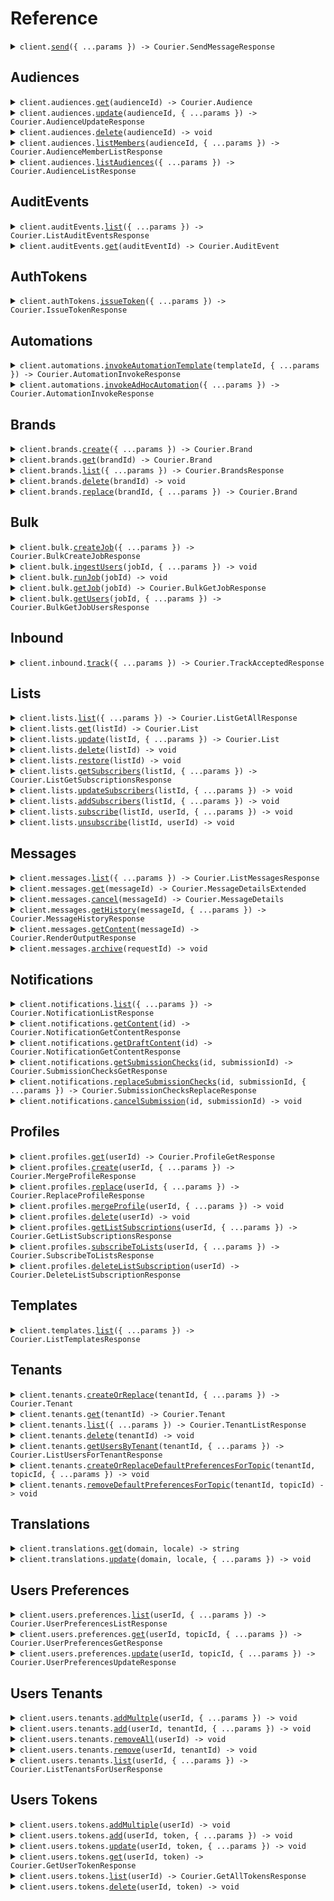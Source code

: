 # Reference

<details><summary><code>client.<a href="/src/Client.ts">send</a>({ ...params }) -> Courier.SendMessageResponse</code></summary>
<dl>
<dd>

#### 📝 Description

<dl>
<dd>

<dl>
<dd>

Use the send API to send a message to one or more recipients.

</dd>
</dl>
</dd>
</dl>

#### 🔌 Usage

<dl>
<dd>

<dl>
<dd>

```typescript
await client.send({
    message: {
        to: {
            email: "email@example.com",
        },
        content: {
            title: "Welcome!",
            body: "Thanks for signing up, {{name}}",
        },
        data: {
            name: "Peter Parker",
        },
        routing: {
            method: "single",
            channels: ["email"],
        },
    },
});
```

</dd>
</dl>
</dd>
</dl>

#### ⚙️ Parameters

<dl>
<dd>

<dl>
<dd>

**request:** `Courier.SendMessageRequest`

</dd>
</dl>

<dl>
<dd>

**requestOptions:** `CourierClient.IdempotentRequestOptions`

</dd>
</dl>
</dd>
</dl>

</dd>
</dl>
</details>

##

## Audiences

<details><summary><code>client.audiences.<a href="/src/api/resources/audiences/client/Client.ts">get</a>(audienceId) -> Courier.Audience</code></summary>
<dl>
<dd>

#### 📝 Description

<dl>
<dd>

<dl>
<dd>

Returns the specified audience by id.

</dd>
</dl>
</dd>
</dl>

#### 🔌 Usage

<dl>
<dd>

<dl>
<dd>

```typescript
await client.audiences.get("audience_id");
```

</dd>
</dl>
</dd>
</dl>

#### ⚙️ Parameters

<dl>
<dd>

<dl>
<dd>

**audienceId:** `string` — A unique identifier representing the audience_id

</dd>
</dl>

<dl>
<dd>

**requestOptions:** `Audiences.RequestOptions`

</dd>
</dl>
</dd>
</dl>

</dd>
</dl>
</details>

<details><summary><code>client.audiences.<a href="/src/api/resources/audiences/client/Client.ts">update</a>(audienceId, { ...params }) -> Courier.AudienceUpdateResponse</code></summary>
<dl>
<dd>

#### 📝 Description

<dl>
<dd>

<dl>
<dd>

Creates or updates audience.

</dd>
</dl>
</dd>
</dl>

#### 🔌 Usage

<dl>
<dd>

<dl>
<dd>

```typescript
await client.audiences.update("audience_id", {
    name: undefined,
    description: undefined,
    filter: undefined,
});
```

</dd>
</dl>
</dd>
</dl>

#### ⚙️ Parameters

<dl>
<dd>

<dl>
<dd>

**audienceId:** `string` — A unique identifier representing the audience id

</dd>
</dl>

<dl>
<dd>

**request:** `Courier.AudienceUpdateParams`

</dd>
</dl>

<dl>
<dd>

**requestOptions:** `Audiences.RequestOptions`

</dd>
</dl>
</dd>
</dl>

</dd>
</dl>
</details>

<details><summary><code>client.audiences.<a href="/src/api/resources/audiences/client/Client.ts">delete</a>(audienceId) -> void</code></summary>
<dl>
<dd>

#### 📝 Description

<dl>
<dd>

<dl>
<dd>

Deletes the specified audience.

</dd>
</dl>
</dd>
</dl>

#### 🔌 Usage

<dl>
<dd>

<dl>
<dd>

```typescript
await client.audiences.delete("audience_id");
```

</dd>
</dl>
</dd>
</dl>

#### ⚙️ Parameters

<dl>
<dd>

<dl>
<dd>

**audienceId:** `string` — A unique identifier representing the audience id

</dd>
</dl>

<dl>
<dd>

**requestOptions:** `Audiences.RequestOptions`

</dd>
</dl>
</dd>
</dl>

</dd>
</dl>
</details>

<details><summary><code>client.audiences.<a href="/src/api/resources/audiences/client/Client.ts">listMembers</a>(audienceId, { ...params }) -> Courier.AudienceMemberListResponse</code></summary>
<dl>
<dd>

#### 📝 Description

<dl>
<dd>

<dl>
<dd>

Get list of members of an audience.

</dd>
</dl>
</dd>
</dl>

#### 🔌 Usage

<dl>
<dd>

<dl>
<dd>

```typescript
await client.audiences.listMembers("audience_id");
```

</dd>
</dl>
</dd>
</dl>

#### ⚙️ Parameters

<dl>
<dd>

<dl>
<dd>

**audienceId:** `string` — A unique identifier representing the audience id

</dd>
</dl>

<dl>
<dd>

**request:** `Courier.AudienceMembersListParams`

</dd>
</dl>

<dl>
<dd>

**requestOptions:** `Audiences.RequestOptions`

</dd>
</dl>
</dd>
</dl>

</dd>
</dl>
</details>

<details><summary><code>client.audiences.<a href="/src/api/resources/audiences/client/Client.ts">listAudiences</a>({ ...params }) -> Courier.AudienceListResponse</code></summary>
<dl>
<dd>

#### 📝 Description

<dl>
<dd>

<dl>
<dd>

Get the audiences associated with the authorization token.

</dd>
</dl>
</dd>
</dl>

#### 🔌 Usage

<dl>
<dd>

<dl>
<dd>

```typescript
await client.audiences.listAudiences();
```

</dd>
</dl>
</dd>
</dl>

#### ⚙️ Parameters

<dl>
<dd>

<dl>
<dd>

**request:** `Courier.AudiencesListParams`

</dd>
</dl>

<dl>
<dd>

**requestOptions:** `Audiences.RequestOptions`

</dd>
</dl>
</dd>
</dl>

</dd>
</dl>
</details>

## AuditEvents

<details><summary><code>client.auditEvents.<a href="/src/api/resources/auditEvents/client/Client.ts">list</a>({ ...params }) -> Courier.ListAuditEventsResponse</code></summary>
<dl>
<dd>

#### 📝 Description

<dl>
<dd>

<dl>
<dd>

Fetch the list of audit events

</dd>
</dl>
</dd>
</dl>

#### 🔌 Usage

<dl>
<dd>

<dl>
<dd>

```typescript
await client.auditEvents.list();
```

</dd>
</dl>
</dd>
</dl>

#### ⚙️ Parameters

<dl>
<dd>

<dl>
<dd>

**request:** `Courier.ListAuditEventsRequest`

</dd>
</dl>

<dl>
<dd>

**requestOptions:** `AuditEvents.RequestOptions`

</dd>
</dl>
</dd>
</dl>

</dd>
</dl>
</details>

<details><summary><code>client.auditEvents.<a href="/src/api/resources/auditEvents/client/Client.ts">get</a>(auditEventId) -> Courier.AuditEvent</code></summary>
<dl>
<dd>

#### 📝 Description

<dl>
<dd>

<dl>
<dd>

Fetch a specific audit event by ID.

</dd>
</dl>
</dd>
</dl>

#### 🔌 Usage

<dl>
<dd>

<dl>
<dd>

```typescript
await client.auditEvents.get("audit-event-id");
```

</dd>
</dl>
</dd>
</dl>

#### ⚙️ Parameters

<dl>
<dd>

<dl>
<dd>

**auditEventId:** `string` — A unique identifier associated with the audit event you wish to retrieve

</dd>
</dl>

<dl>
<dd>

**requestOptions:** `AuditEvents.RequestOptions`

</dd>
</dl>
</dd>
</dl>

</dd>
</dl>
</details>

## AuthTokens

<details><summary><code>client.authTokens.<a href="/src/api/resources/authTokens/client/Client.ts">issueToken</a>({ ...params }) -> Courier.IssueTokenResponse</code></summary>
<dl>
<dd>

#### 📝 Description

<dl>
<dd>

<dl>
<dd>

Returns a new access token.

</dd>
</dl>
</dd>
</dl>

#### 🔌 Usage

<dl>
<dd>

<dl>
<dd>

```typescript
await client.authTokens.issueToken({
    scope: "scope",
    expires_in: "expires_in",
});
```

</dd>
</dl>
</dd>
</dl>

#### ⚙️ Parameters

<dl>
<dd>

<dl>
<dd>

**request:** `Courier.IssueTokenParams`

</dd>
</dl>

<dl>
<dd>

**requestOptions:** `AuthTokens.IdempotentRequestOptions`

</dd>
</dl>
</dd>
</dl>

</dd>
</dl>
</details>

## Automations

<details><summary><code>client.automations.<a href="/src/api/resources/automations/client/Client.ts">invokeAutomationTemplate</a>(templateId, { ...params }) -> Courier.AutomationInvokeResponse</code></summary>
<dl>
<dd>

#### 📝 Description

<dl>
<dd>

<dl>
<dd>

Invoke an automation run from an automation template.

</dd>
</dl>
</dd>
</dl>

#### 🔌 Usage

<dl>
<dd>

<dl>
<dd>

```typescript
await client.automations.invokeAutomationTemplate("templateId", {
    brand: undefined,
    data: undefined,
    profile: undefined,
    recipient: undefined,
    template: undefined,
});
```

</dd>
</dl>
</dd>
</dl>

#### ⚙️ Parameters

<dl>
<dd>

<dl>
<dd>

**templateId:** `string` — A unique identifier representing the automation template to be invoked. This could be the Automation Template ID or the Automation Template Alias.

</dd>
</dl>

<dl>
<dd>

**request:** `Courier.AutomationInvokeParams`

</dd>
</dl>

<dl>
<dd>

**requestOptions:** `Automations.IdempotentRequestOptions`

</dd>
</dl>
</dd>
</dl>

</dd>
</dl>
</details>

<details><summary><code>client.automations.<a href="/src/api/resources/automations/client/Client.ts">invokeAdHocAutomation</a>({ ...params }) -> Courier.AutomationInvokeResponse</code></summary>
<dl>
<dd>

#### 📝 Description

<dl>
<dd>

<dl>
<dd>

Invoke an ad hoc automation run. This endpoint accepts a JSON payload with a series of automation steps. For information about what steps are available, checkout the ad hoc automation guide [here](https://www.courier.com/docs/automations/steps/).

</dd>
</dl>
</dd>
</dl>

#### 🔌 Usage

<dl>
<dd>

<dl>
<dd>

```typescript
await client.automations.invokeAdHocAutomation({
    data: {
        name: "Foo",
    },
    profile: {
        tenant_id: "abc-123",
    },
    recipient: "user-yes",
    automation: {
        cancelation_token: "delay-send--user-yes--abc-123",
        steps: [
            {
                action: "delay",
                until: "20240408T080910.123",
            },
            {
                action: "send",
                template: "64TP5HKPFTM8VTK1Y75SJDQX9JK0",
            },
        ],
    },
});
```

</dd>
</dl>
</dd>
</dl>

#### ⚙️ Parameters

<dl>
<dd>

<dl>
<dd>

**request:** `Courier.AutomationAdHocInvokeParams`

</dd>
</dl>

<dl>
<dd>

**requestOptions:** `Automations.IdempotentRequestOptions`

</dd>
</dl>
</dd>
</dl>

</dd>
</dl>
</details>

## Brands

<details><summary><code>client.brands.<a href="/src/api/resources/brands/client/Client.ts">create</a>({ ...params }) -> Courier.Brand</code></summary>
<dl>
<dd>

#### 🔌 Usage

<dl>
<dd>

<dl>
<dd>

```typescript
await client.brands.create({
    id: undefined,
    name: "name",
    settings: {
        colors: undefined,
        inapp: undefined,
        email: undefined,
    },
    snippets: undefined,
});
```

</dd>
</dl>
</dd>
</dl>

#### ⚙️ Parameters

<dl>
<dd>

<dl>
<dd>

**request:** `Courier.BrandParameters`

</dd>
</dl>

<dl>
<dd>

**requestOptions:** `Brands.IdempotentRequestOptions`

</dd>
</dl>
</dd>
</dl>

</dd>
</dl>
</details>

<details><summary><code>client.brands.<a href="/src/api/resources/brands/client/Client.ts">get</a>(brandId) -> Courier.Brand</code></summary>
<dl>
<dd>

#### 📝 Description

<dl>
<dd>

<dl>
<dd>

Fetch a specific brand by brand ID.

</dd>
</dl>
</dd>
</dl>

#### 🔌 Usage

<dl>
<dd>

<dl>
<dd>

```typescript
await client.brands.get("brand_id");
```

</dd>
</dl>
</dd>
</dl>

#### ⚙️ Parameters

<dl>
<dd>

<dl>
<dd>

**brandId:** `string` — A unique identifier associated with the brand you wish to retrieve.

</dd>
</dl>

<dl>
<dd>

**requestOptions:** `Brands.RequestOptions`

</dd>
</dl>
</dd>
</dl>

</dd>
</dl>
</details>

<details><summary><code>client.brands.<a href="/src/api/resources/brands/client/Client.ts">list</a>({ ...params }) -> Courier.BrandsResponse</code></summary>
<dl>
<dd>

#### 📝 Description

<dl>
<dd>

<dl>
<dd>

Get the list of brands.

</dd>
</dl>
</dd>
</dl>

#### 🔌 Usage

<dl>
<dd>

<dl>
<dd>

```typescript
await client.brands.list();
```

</dd>
</dl>
</dd>
</dl>

#### ⚙️ Parameters

<dl>
<dd>

<dl>
<dd>

**request:** `Courier.ListBrandsRequest`

</dd>
</dl>

<dl>
<dd>

**requestOptions:** `Brands.RequestOptions`

</dd>
</dl>
</dd>
</dl>

</dd>
</dl>
</details>

<details><summary><code>client.brands.<a href="/src/api/resources/brands/client/Client.ts">delete</a>(brandId) -> void</code></summary>
<dl>
<dd>

#### 📝 Description

<dl>
<dd>

<dl>
<dd>

Delete a brand by brand ID.

</dd>
</dl>
</dd>
</dl>

#### 🔌 Usage

<dl>
<dd>

<dl>
<dd>

```typescript
await client.brands.delete("brand_id");
```

</dd>
</dl>
</dd>
</dl>

#### ⚙️ Parameters

<dl>
<dd>

<dl>
<dd>

**brandId:** `string` — A unique identifier associated with the brand you wish to retrieve.

</dd>
</dl>

<dl>
<dd>

**requestOptions:** `Brands.RequestOptions`

</dd>
</dl>
</dd>
</dl>

</dd>
</dl>
</details>

<details><summary><code>client.brands.<a href="/src/api/resources/brands/client/Client.ts">replace</a>(brandId, { ...params }) -> Courier.Brand</code></summary>
<dl>
<dd>

#### 📝 Description

<dl>
<dd>

<dl>
<dd>

Replace an existing brand with the supplied values.

</dd>
</dl>
</dd>
</dl>

#### 🔌 Usage

<dl>
<dd>

<dl>
<dd>

```typescript
await client.brands.replace("brand_id", {
    name: "name",
    settings: undefined,
    snippets: undefined,
});
```

</dd>
</dl>
</dd>
</dl>

#### ⚙️ Parameters

<dl>
<dd>

<dl>
<dd>

**brandId:** `string` — A unique identifier associated with the brand you wish to update.

</dd>
</dl>

<dl>
<dd>

**request:** `Courier.BrandUpdateParameters`

</dd>
</dl>

<dl>
<dd>

**requestOptions:** `Brands.RequestOptions`

</dd>
</dl>
</dd>
</dl>

</dd>
</dl>
</details>

## Bulk

<details><summary><code>client.bulk.<a href="/src/api/resources/bulk/client/Client.ts">createJob</a>({ ...params }) -> Courier.BulkCreateJobResponse</code></summary>
<dl>
<dd>

#### 🔌 Usage

<dl>
<dd>

<dl>
<dd>

```typescript
await client.bulk.createJob({
    message: {
        brand: undefined,
        data: undefined,
        event: undefined,
        locale: undefined,
        override: undefined,
        message: undefined,
    },
});
```

</dd>
</dl>
</dd>
</dl>

#### ⚙️ Parameters

<dl>
<dd>

<dl>
<dd>

**request:** `Courier.BulkCreateJobParams`

</dd>
</dl>

<dl>
<dd>

**requestOptions:** `Bulk.IdempotentRequestOptions`

</dd>
</dl>
</dd>
</dl>

</dd>
</dl>
</details>

<details><summary><code>client.bulk.<a href="/src/api/resources/bulk/client/Client.ts">ingestUsers</a>(jobId, { ...params }) -> void</code></summary>
<dl>
<dd>

#### 📝 Description

<dl>
<dd>

<dl>
<dd>

Ingest user data into a Bulk Job

</dd>
</dl>
</dd>
</dl>

#### 🔌 Usage

<dl>
<dd>

<dl>
<dd>

```typescript
await client.bulk.ingestUsers("job_id", {
    users: [
        {
            preferences: undefined,
            profile: undefined,
            recipient: undefined,
            data: undefined,
            to: undefined,
        },
        {
            preferences: undefined,
            profile: undefined,
            recipient: undefined,
            data: undefined,
            to: undefined,
        },
    ],
});
```

</dd>
</dl>
</dd>
</dl>

#### ⚙️ Parameters

<dl>
<dd>

<dl>
<dd>

**jobId:** `string` — A unique identifier representing the bulk job

</dd>
</dl>

<dl>
<dd>

**request:** `Courier.BulkIngestUsersParams`

</dd>
</dl>

<dl>
<dd>

**requestOptions:** `Bulk.IdempotentRequestOptions`

</dd>
</dl>
</dd>
</dl>

</dd>
</dl>
</details>

<details><summary><code>client.bulk.<a href="/src/api/resources/bulk/client/Client.ts">runJob</a>(jobId) -> void</code></summary>
<dl>
<dd>

#### 📝 Description

<dl>
<dd>

<dl>
<dd>

Run a bulk job

</dd>
</dl>
</dd>
</dl>

#### 🔌 Usage

<dl>
<dd>

<dl>
<dd>

```typescript
await client.bulk.runJob("job_id");
```

</dd>
</dl>
</dd>
</dl>

#### ⚙️ Parameters

<dl>
<dd>

<dl>
<dd>

**jobId:** `string` — A unique identifier representing the bulk job

</dd>
</dl>

<dl>
<dd>

**requestOptions:** `Bulk.IdempotentRequestOptions`

</dd>
</dl>
</dd>
</dl>

</dd>
</dl>
</details>

<details><summary><code>client.bulk.<a href="/src/api/resources/bulk/client/Client.ts">getJob</a>(jobId) -> Courier.BulkGetJobResponse</code></summary>
<dl>
<dd>

#### 📝 Description

<dl>
<dd>

<dl>
<dd>

Get a bulk job

</dd>
</dl>
</dd>
</dl>

#### 🔌 Usage

<dl>
<dd>

<dl>
<dd>

```typescript
await client.bulk.getJob("job_id");
```

</dd>
</dl>
</dd>
</dl>

#### ⚙️ Parameters

<dl>
<dd>

<dl>
<dd>

**jobId:** `string` — A unique identifier representing the bulk job

</dd>
</dl>

<dl>
<dd>

**requestOptions:** `Bulk.RequestOptions`

</dd>
</dl>
</dd>
</dl>

</dd>
</dl>
</details>

<details><summary><code>client.bulk.<a href="/src/api/resources/bulk/client/Client.ts">getUsers</a>(jobId, { ...params }) -> Courier.BulkGetJobUsersResponse</code></summary>
<dl>
<dd>

#### 📝 Description

<dl>
<dd>

<dl>
<dd>

Get Bulk Job Users

</dd>
</dl>
</dd>
</dl>

#### 🔌 Usage

<dl>
<dd>

<dl>
<dd>

```typescript
await client.bulk.getUsers("job_id");
```

</dd>
</dl>
</dd>
</dl>

#### ⚙️ Parameters

<dl>
<dd>

<dl>
<dd>

**jobId:** `string` — A unique identifier representing the bulk job

</dd>
</dl>

<dl>
<dd>

**request:** `Courier.BulkGetUsersParams`

</dd>
</dl>

<dl>
<dd>

**requestOptions:** `Bulk.RequestOptions`

</dd>
</dl>
</dd>
</dl>

</dd>
</dl>
</details>

## Inbound

<details><summary><code>client.inbound.<a href="/src/api/resources/inbound/client/Client.ts">track</a>({ ...params }) -> Courier.TrackAcceptedResponse</code></summary>
<dl>
<dd>

#### 🔌 Usage

<dl>
<dd>

<dl>
<dd>

```typescript
await client.inbound.track({
    event: "New Order Placed",
    messageId: "4c62c457-b329-4bea-9bfc-17bba86c393f",
    userId: "1234",
    type: "track",
    properties: {
        order_id: 123,
        total_orders: 5,
        last_order_id: 122,
    },
});
```

</dd>
</dl>
</dd>
</dl>

#### ⚙️ Parameters

<dl>
<dd>

<dl>
<dd>

**request:** `Courier.InboundTrackEvent`

</dd>
</dl>

<dl>
<dd>

**requestOptions:** `Inbound.RequestOptions`

</dd>
</dl>
</dd>
</dl>

</dd>
</dl>
</details>

## Lists

<details><summary><code>client.lists.<a href="/src/api/resources/lists/client/Client.ts">list</a>({ ...params }) -> Courier.ListGetAllResponse</code></summary>
<dl>
<dd>

#### 📝 Description

<dl>
<dd>

<dl>
<dd>

Returns all of the lists, with the ability to filter based on a pattern.

</dd>
</dl>
</dd>
</dl>

#### 🔌 Usage

<dl>
<dd>

<dl>
<dd>

```typescript
await client.lists.list();
```

</dd>
</dl>
</dd>
</dl>

#### ⚙️ Parameters

<dl>
<dd>

<dl>
<dd>

**request:** `Courier.GetAllListsRequest`

</dd>
</dl>

<dl>
<dd>

**requestOptions:** `Lists.RequestOptions`

</dd>
</dl>
</dd>
</dl>

</dd>
</dl>
</details>

<details><summary><code>client.lists.<a href="/src/api/resources/lists/client/Client.ts">get</a>(listId) -> Courier.List</code></summary>
<dl>
<dd>

#### 📝 Description

<dl>
<dd>

<dl>
<dd>

Returns a list based on the list ID provided.

</dd>
</dl>
</dd>
</dl>

#### 🔌 Usage

<dl>
<dd>

<dl>
<dd>

```typescript
await client.lists.get("list_id");
```

</dd>
</dl>
</dd>
</dl>

#### ⚙️ Parameters

<dl>
<dd>

<dl>
<dd>

**listId:** `string` — A unique identifier representing the list you wish to retrieve.

</dd>
</dl>

<dl>
<dd>

**requestOptions:** `Lists.RequestOptions`

</dd>
</dl>
</dd>
</dl>

</dd>
</dl>
</details>

<details><summary><code>client.lists.<a href="/src/api/resources/lists/client/Client.ts">update</a>(listId, { ...params }) -> Courier.List</code></summary>
<dl>
<dd>

#### 📝 Description

<dl>
<dd>

<dl>
<dd>

Create or replace an existing list with the supplied values.

</dd>
</dl>
</dd>
</dl>

#### 🔌 Usage

<dl>
<dd>

<dl>
<dd>

```typescript
await client.lists.update("list_id", {
    name: "name",
    preferences: undefined,
});
```

</dd>
</dl>
</dd>
</dl>

#### ⚙️ Parameters

<dl>
<dd>

<dl>
<dd>

**listId:** `string` — A unique identifier representing the list you wish to retrieve.

</dd>
</dl>

<dl>
<dd>

**request:** `Courier.ListPutParams`

</dd>
</dl>

<dl>
<dd>

**requestOptions:** `Lists.RequestOptions`

</dd>
</dl>
</dd>
</dl>

</dd>
</dl>
</details>

<details><summary><code>client.lists.<a href="/src/api/resources/lists/client/Client.ts">delete</a>(listId) -> void</code></summary>
<dl>
<dd>

#### 📝 Description

<dl>
<dd>

<dl>
<dd>

Delete a list by list ID.

</dd>
</dl>
</dd>
</dl>

#### 🔌 Usage

<dl>
<dd>

<dl>
<dd>

```typescript
await client.lists.delete("list_id");
```

</dd>
</dl>
</dd>
</dl>

#### ⚙️ Parameters

<dl>
<dd>

<dl>
<dd>

**listId:** `string` — A unique identifier representing the list you wish to retrieve.

</dd>
</dl>

<dl>
<dd>

**requestOptions:** `Lists.RequestOptions`

</dd>
</dl>
</dd>
</dl>

</dd>
</dl>
</details>

<details><summary><code>client.lists.<a href="/src/api/resources/lists/client/Client.ts">restore</a>(listId) -> void</code></summary>
<dl>
<dd>

#### 📝 Description

<dl>
<dd>

<dl>
<dd>

Restore a previously deleted list.

</dd>
</dl>
</dd>
</dl>

#### 🔌 Usage

<dl>
<dd>

<dl>
<dd>

```typescript
await client.lists.restore("list_id");
```

</dd>
</dl>
</dd>
</dl>

#### ⚙️ Parameters

<dl>
<dd>

<dl>
<dd>

**listId:** `string` — A unique identifier representing the list you wish to retrieve.

</dd>
</dl>

<dl>
<dd>

**requestOptions:** `Lists.RequestOptions`

</dd>
</dl>
</dd>
</dl>

</dd>
</dl>
</details>

<details><summary><code>client.lists.<a href="/src/api/resources/lists/client/Client.ts">getSubscribers</a>(listId, { ...params }) -> Courier.ListGetSubscriptionsResponse</code></summary>
<dl>
<dd>

#### 📝 Description

<dl>
<dd>

<dl>
<dd>

Get the list's subscriptions.

</dd>
</dl>
</dd>
</dl>

#### 🔌 Usage

<dl>
<dd>

<dl>
<dd>

```typescript
await client.lists.getSubscribers("list_id");
```

</dd>
</dl>
</dd>
</dl>

#### ⚙️ Parameters

<dl>
<dd>

<dl>
<dd>

**listId:** `string` — A unique identifier representing the list you wish to retrieve.

</dd>
</dl>

<dl>
<dd>

**request:** `Courier.GetSubscriptionForListRequest`

</dd>
</dl>

<dl>
<dd>

**requestOptions:** `Lists.RequestOptions`

</dd>
</dl>
</dd>
</dl>

</dd>
</dl>
</details>

<details><summary><code>client.lists.<a href="/src/api/resources/lists/client/Client.ts">updateSubscribers</a>(listId, { ...params }) -> void</code></summary>
<dl>
<dd>

#### 📝 Description

<dl>
<dd>

<dl>
<dd>

Subscribes the users to the list, overwriting existing subscriptions. If the list does not exist, it will be automatically created.

</dd>
</dl>
</dd>
</dl>

#### 🔌 Usage

<dl>
<dd>

<dl>
<dd>

```typescript
await client.lists.updateSubscribers("list_id", {
    recipients: [
        {
            recipientId: "recipientId",
            preferences: undefined,
        },
        {
            recipientId: "recipientId",
            preferences: undefined,
        },
    ],
});
```

</dd>
</dl>
</dd>
</dl>

#### ⚙️ Parameters

<dl>
<dd>

<dl>
<dd>

**listId:** `string` — A unique identifier representing the list you wish to retrieve.

</dd>
</dl>

<dl>
<dd>

**request:** `Courier.SubscribeUsersToListRequest`

</dd>
</dl>

<dl>
<dd>

**requestOptions:** `Lists.RequestOptions`

</dd>
</dl>
</dd>
</dl>

</dd>
</dl>
</details>

<details><summary><code>client.lists.<a href="/src/api/resources/lists/client/Client.ts">addSubscribers</a>(listId, { ...params }) -> void</code></summary>
<dl>
<dd>

#### 📝 Description

<dl>
<dd>

<dl>
<dd>

Subscribes additional users to the list, without modifying existing subscriptions. If the list does not exist, it will be automatically created.

</dd>
</dl>
</dd>
</dl>

#### 🔌 Usage

<dl>
<dd>

<dl>
<dd>

```typescript
await client.lists.addSubscribers("list_id", {
    recipients: [
        {
            recipientId: "recipientId",
            preferences: undefined,
        },
        {
            recipientId: "recipientId",
            preferences: undefined,
        },
    ],
});
```

</dd>
</dl>
</dd>
</dl>

#### ⚙️ Parameters

<dl>
<dd>

<dl>
<dd>

**listId:** `string` — A unique identifier representing the list you wish to retrieve.

</dd>
</dl>

<dl>
<dd>

**request:** `Courier.AddSubscribersToList`

</dd>
</dl>

<dl>
<dd>

**requestOptions:** `Lists.IdempotentRequestOptions`

</dd>
</dl>
</dd>
</dl>

</dd>
</dl>
</details>

<details><summary><code>client.lists.<a href="/src/api/resources/lists/client/Client.ts">subscribe</a>(listId, userId, { ...params }) -> void</code></summary>
<dl>
<dd>

#### 📝 Description

<dl>
<dd>

<dl>
<dd>

Subscribe a user to an existing list (note: if the List does not exist, it will be automatically created).

</dd>
</dl>
</dd>
</dl>

#### 🔌 Usage

<dl>
<dd>

<dl>
<dd>

```typescript
await client.lists.subscribe("list_id", "user_id", {
    preferences: undefined,
});
```

</dd>
</dl>
</dd>
</dl>

#### ⚙️ Parameters

<dl>
<dd>

<dl>
<dd>

**listId:** `string` — A unique identifier representing the list you wish to retrieve.

</dd>
</dl>

<dl>
<dd>

**userId:** `string` — A unique identifier representing the recipient associated with the list

</dd>
</dl>

<dl>
<dd>

**request:** `Courier.SubscribeUserToListRequest`

</dd>
</dl>

<dl>
<dd>

**requestOptions:** `Lists.RequestOptions`

</dd>
</dl>
</dd>
</dl>

</dd>
</dl>
</details>

<details><summary><code>client.lists.<a href="/src/api/resources/lists/client/Client.ts">unsubscribe</a>(listId, userId) -> void</code></summary>
<dl>
<dd>

#### 📝 Description

<dl>
<dd>

<dl>
<dd>

Delete a subscription to a list by list ID and user ID.

</dd>
</dl>
</dd>
</dl>

#### 🔌 Usage

<dl>
<dd>

<dl>
<dd>

```typescript
await client.lists.unsubscribe("list_id", "user_id");
```

</dd>
</dl>
</dd>
</dl>

#### ⚙️ Parameters

<dl>
<dd>

<dl>
<dd>

**listId:** `string` — A unique identifier representing the list you wish to retrieve.

</dd>
</dl>

<dl>
<dd>

**userId:** `string` — A unique identifier representing the recipient associated with the list

</dd>
</dl>

<dl>
<dd>

**requestOptions:** `Lists.RequestOptions`

</dd>
</dl>
</dd>
</dl>

</dd>
</dl>
</details>

## Messages

<details><summary><code>client.messages.<a href="/src/api/resources/messages/client/Client.ts">list</a>({ ...params }) -> Courier.ListMessagesResponse</code></summary>
<dl>
<dd>

#### 📝 Description

<dl>
<dd>

<dl>
<dd>

Fetch the statuses of messages you've previously sent.

</dd>
</dl>
</dd>
</dl>

#### 🔌 Usage

<dl>
<dd>

<dl>
<dd>

```typescript
await client.messages.list();
```

</dd>
</dl>
</dd>
</dl>

#### ⚙️ Parameters

<dl>
<dd>

<dl>
<dd>

**request:** `Courier.ListMessagesRequest`

</dd>
</dl>

<dl>
<dd>

**requestOptions:** `Messages.RequestOptions`

</dd>
</dl>
</dd>
</dl>

</dd>
</dl>
</details>

<details><summary><code>client.messages.<a href="/src/api/resources/messages/client/Client.ts">get</a>(messageId) -> Courier.MessageDetailsExtended</code></summary>
<dl>
<dd>

#### 📝 Description

<dl>
<dd>

<dl>
<dd>

Fetch the status of a message you've previously sent.

</dd>
</dl>
</dd>
</dl>

#### 🔌 Usage

<dl>
<dd>

<dl>
<dd>

```typescript
await client.messages.get("message_id");
```

</dd>
</dl>
</dd>
</dl>

#### ⚙️ Parameters

<dl>
<dd>

<dl>
<dd>

**messageId:** `string` — A unique identifier associated with the message you wish to retrieve (results from a send).

</dd>
</dl>

<dl>
<dd>

**requestOptions:** `Messages.RequestOptions`

</dd>
</dl>
</dd>
</dl>

</dd>
</dl>
</details>

<details><summary><code>client.messages.<a href="/src/api/resources/messages/client/Client.ts">cancel</a>(messageId) -> Courier.MessageDetails</code></summary>
<dl>
<dd>

#### 📝 Description

<dl>
<dd>

<dl>
<dd>

Cancel a message that is currently in the process of being delivered. A well-formatted API call to the cancel message API will return either `200` status code for a successful cancellation or `409` status code for an unsuccessful cancellation. Both cases will include the actual message record in the response body (see details below).

</dd>
</dl>
</dd>
</dl>

#### 🔌 Usage

<dl>
<dd>

<dl>
<dd>

```typescript
await client.messages.cancel("message_id");
```

</dd>
</dl>
</dd>
</dl>

#### ⚙️ Parameters

<dl>
<dd>

<dl>
<dd>

**messageId:** `string` — A unique identifier representing the message ID

</dd>
</dl>

<dl>
<dd>

**requestOptions:** `Messages.IdempotentRequestOptions`

</dd>
</dl>
</dd>
</dl>

</dd>
</dl>
</details>

<details><summary><code>client.messages.<a href="/src/api/resources/messages/client/Client.ts">getHistory</a>(messageId, { ...params }) -> Courier.MessageHistoryResponse</code></summary>
<dl>
<dd>

#### 📝 Description

<dl>
<dd>

<dl>
<dd>

Fetch the array of events of a message you've previously sent.

</dd>
</dl>
</dd>
</dl>

#### 🔌 Usage

<dl>
<dd>

<dl>
<dd>

```typescript
await client.messages.getHistory("message_id");
```

</dd>
</dl>
</dd>
</dl>

#### ⚙️ Parameters

<dl>
<dd>

<dl>
<dd>

**messageId:** `string` — A unique identifier representing the message ID

</dd>
</dl>

<dl>
<dd>

**request:** `Courier.GetMessageHistoryRequest`

</dd>
</dl>

<dl>
<dd>

**requestOptions:** `Messages.RequestOptions`

</dd>
</dl>
</dd>
</dl>

</dd>
</dl>
</details>

<details><summary><code>client.messages.<a href="/src/api/resources/messages/client/Client.ts">getContent</a>(messageId) -> Courier.RenderOutputResponse</code></summary>
<dl>
<dd>

#### 🔌 Usage

<dl>
<dd>

<dl>
<dd>

```typescript
await client.messages.getContent("message_id");
```

</dd>
</dl>
</dd>
</dl>

#### ⚙️ Parameters

<dl>
<dd>

<dl>
<dd>

**messageId:** `string` — A unique identifier associated with the message you wish to retrieve (results from a send).

</dd>
</dl>

<dl>
<dd>

**requestOptions:** `Messages.RequestOptions`

</dd>
</dl>
</dd>
</dl>

</dd>
</dl>
</details>

<details><summary><code>client.messages.<a href="/src/api/resources/messages/client/Client.ts">archive</a>(requestId) -> void</code></summary>
<dl>
<dd>

#### 🔌 Usage

<dl>
<dd>

<dl>
<dd>

```typescript
await client.messages.archive("request_id");
```

</dd>
</dl>
</dd>
</dl>

#### ⚙️ Parameters

<dl>
<dd>

<dl>
<dd>

**requestId:** `string` — A unique identifier representing the request ID

</dd>
</dl>

<dl>
<dd>

**requestOptions:** `Messages.RequestOptions`

</dd>
</dl>
</dd>
</dl>

</dd>
</dl>
</details>

## Notifications

<details><summary><code>client.notifications.<a href="/src/api/resources/notifications/client/Client.ts">list</a>({ ...params }) -> Courier.NotificationListResponse</code></summary>
<dl>
<dd>

#### 🔌 Usage

<dl>
<dd>

<dl>
<dd>

```typescript
await client.notifications.list();
```

</dd>
</dl>
</dd>
</dl>

#### ⚙️ Parameters

<dl>
<dd>

<dl>
<dd>

**request:** `Courier.NotificationListParams`

</dd>
</dl>

<dl>
<dd>

**requestOptions:** `Notifications.RequestOptions`

</dd>
</dl>
</dd>
</dl>

</dd>
</dl>
</details>

<details><summary><code>client.notifications.<a href="/src/api/resources/notifications/client/Client.ts">getContent</a>(id) -> Courier.NotificationGetContentResponse</code></summary>
<dl>
<dd>

#### 🔌 Usage

<dl>
<dd>

<dl>
<dd>

```typescript
await client.notifications.getContent("id");
```

</dd>
</dl>
</dd>
</dl>

#### ⚙️ Parameters

<dl>
<dd>

<dl>
<dd>

**id:** `string`

</dd>
</dl>

<dl>
<dd>

**requestOptions:** `Notifications.RequestOptions`

</dd>
</dl>
</dd>
</dl>

</dd>
</dl>
</details>

<details><summary><code>client.notifications.<a href="/src/api/resources/notifications/client/Client.ts">getDraftContent</a>(id) -> Courier.NotificationGetContentResponse</code></summary>
<dl>
<dd>

#### 🔌 Usage

<dl>
<dd>

<dl>
<dd>

```typescript
await client.notifications.getDraftContent("id");
```

</dd>
</dl>
</dd>
</dl>

#### ⚙️ Parameters

<dl>
<dd>

<dl>
<dd>

**id:** `string`

</dd>
</dl>

<dl>
<dd>

**requestOptions:** `Notifications.RequestOptions`

</dd>
</dl>
</dd>
</dl>

</dd>
</dl>
</details>

<details><summary><code>client.notifications.<a href="/src/api/resources/notifications/client/Client.ts">getSubmissionChecks</a>(id, submissionId) -> Courier.SubmissionChecksGetResponse</code></summary>
<dl>
<dd>

#### 🔌 Usage

<dl>
<dd>

<dl>
<dd>

```typescript
await client.notifications.getSubmissionChecks("id", "submissionId");
```

</dd>
</dl>
</dd>
</dl>

#### ⚙️ Parameters

<dl>
<dd>

<dl>
<dd>

**id:** `string`

</dd>
</dl>

<dl>
<dd>

**submissionId:** `string`

</dd>
</dl>

<dl>
<dd>

**requestOptions:** `Notifications.RequestOptions`

</dd>
</dl>
</dd>
</dl>

</dd>
</dl>
</details>

<details><summary><code>client.notifications.<a href="/src/api/resources/notifications/client/Client.ts">replaceSubmissionChecks</a>(id, submissionId, { ...params }) -> Courier.SubmissionChecksReplaceResponse</code></summary>
<dl>
<dd>

#### 🔌 Usage

<dl>
<dd>

<dl>
<dd>

```typescript
await client.notifications.replaceSubmissionChecks("id", "submissionId", {
    checks: [
        {
            id: "id",
            status: "RESOLVED",
            type: "custom",
        },
        {
            id: "id",
            status: "RESOLVED",
            type: "custom",
        },
    ],
});
```

</dd>
</dl>
</dd>
</dl>

#### ⚙️ Parameters

<dl>
<dd>

<dl>
<dd>

**id:** `string`

</dd>
</dl>

<dl>
<dd>

**submissionId:** `string`

</dd>
</dl>

<dl>
<dd>

**request:** `Courier.SubmissionChecksReplaceParams`

</dd>
</dl>

<dl>
<dd>

**requestOptions:** `Notifications.RequestOptions`

</dd>
</dl>
</dd>
</dl>

</dd>
</dl>
</details>

<details><summary><code>client.notifications.<a href="/src/api/resources/notifications/client/Client.ts">cancelSubmission</a>(id, submissionId) -> void</code></summary>
<dl>
<dd>

#### 🔌 Usage

<dl>
<dd>

<dl>
<dd>

```typescript
await client.notifications.cancelSubmission("id", "submissionId");
```

</dd>
</dl>
</dd>
</dl>

#### ⚙️ Parameters

<dl>
<dd>

<dl>
<dd>

**id:** `string`

</dd>
</dl>

<dl>
<dd>

**submissionId:** `string`

</dd>
</dl>

<dl>
<dd>

**requestOptions:** `Notifications.RequestOptions`

</dd>
</dl>
</dd>
</dl>

</dd>
</dl>
</details>

## Profiles

<details><summary><code>client.profiles.<a href="/src/api/resources/profiles/client/Client.ts">get</a>(userId) -> Courier.ProfileGetResponse</code></summary>
<dl>
<dd>

#### 📝 Description

<dl>
<dd>

<dl>
<dd>

Returns the specified user profile.

</dd>
</dl>
</dd>
</dl>

#### 🔌 Usage

<dl>
<dd>

<dl>
<dd>

```typescript
await client.profiles.get("user_id");
```

</dd>
</dl>
</dd>
</dl>

#### ⚙️ Parameters

<dl>
<dd>

<dl>
<dd>

**userId:** `string` — A unique identifier representing the user associated with the requested profile.

</dd>
</dl>

<dl>
<dd>

**requestOptions:** `Profiles.RequestOptions`

</dd>
</dl>
</dd>
</dl>

</dd>
</dl>
</details>

<details><summary><code>client.profiles.<a href="/src/api/resources/profiles/client/Client.ts">create</a>(userId, { ...params }) -> Courier.MergeProfileResponse</code></summary>
<dl>
<dd>

#### 📝 Description

<dl>
<dd>

<dl>
<dd>

Merge the supplied values with an existing profile or create a new profile if one doesn't already exist.

</dd>
</dl>
</dd>
</dl>

#### 🔌 Usage

<dl>
<dd>

<dl>
<dd>

```typescript
await client.profiles.create("user_id", {
    profile: {
        profile: {
            key: "value",
        },
    },
});
```

</dd>
</dl>
</dd>
</dl>

#### ⚙️ Parameters

<dl>
<dd>

<dl>
<dd>

**userId:** `string` — A unique identifier representing the user associated with the requested profile.

</dd>
</dl>

<dl>
<dd>

**request:** `Courier.MergeProfileRequest`

</dd>
</dl>

<dl>
<dd>

**requestOptions:** `Profiles.IdempotentRequestOptions`

</dd>
</dl>
</dd>
</dl>

</dd>
</dl>
</details>

<details><summary><code>client.profiles.<a href="/src/api/resources/profiles/client/Client.ts">replace</a>(userId, { ...params }) -> Courier.ReplaceProfileResponse</code></summary>
<dl>
<dd>

#### 📝 Description

<dl>
<dd>

<dl>
<dd>

When using `PUT`, be sure to include all the key-value pairs required by the recipient's profile.
Any key-value pairs that exist in the profile but fail to be included in the `PUT` request will be
removed from the profile. Remember, a `PUT` update is a full replacement of the data. For partial updates,
use the [Patch](https://www.courier.com/docs/reference/profiles/patch/) request.

</dd>
</dl>
</dd>
</dl>

#### 🔌 Usage

<dl>
<dd>

<dl>
<dd>

```typescript
await client.profiles.replace("user_id", {
    profile: {
        profile: {
            key: "value",
        },
    },
});
```

</dd>
</dl>
</dd>
</dl>

#### ⚙️ Parameters

<dl>
<dd>

<dl>
<dd>

**userId:** `string` — A unique identifier representing the user associated with the requested profile.

</dd>
</dl>

<dl>
<dd>

**request:** `Courier.ReplaceProfileRequest`

</dd>
</dl>

<dl>
<dd>

**requestOptions:** `Profiles.RequestOptions`

</dd>
</dl>
</dd>
</dl>

</dd>
</dl>
</details>

<details><summary><code>client.profiles.<a href="/src/api/resources/profiles/client/Client.ts">mergeProfile</a>(userId, { ...params }) -> void</code></summary>
<dl>
<dd>

#### 🔌 Usage

<dl>
<dd>

<dl>
<dd>

```typescript
await client.profiles.mergeProfile("user_id", {
    patch: [
        {
            op: "op",
            path: "path",
            value: "value",
        },
        {
            op: "op",
            path: "path",
            value: "value",
        },
    ],
});
```

</dd>
</dl>
</dd>
</dl>

#### ⚙️ Parameters

<dl>
<dd>

<dl>
<dd>

**userId:** `string` — A unique identifier representing the user associated with the requested profile.

</dd>
</dl>

<dl>
<dd>

**request:** `Courier.ProfileUpdateRequest`

</dd>
</dl>

<dl>
<dd>

**requestOptions:** `Profiles.RequestOptions`

</dd>
</dl>
</dd>
</dl>

</dd>
</dl>
</details>

<details><summary><code>client.profiles.<a href="/src/api/resources/profiles/client/Client.ts">delete</a>(userId) -> void</code></summary>
<dl>
<dd>

#### 📝 Description

<dl>
<dd>

<dl>
<dd>

Deletes the specified user profile.

</dd>
</dl>
</dd>
</dl>

#### 🔌 Usage

<dl>
<dd>

<dl>
<dd>

```typescript
await client.profiles.delete("user_id");
```

</dd>
</dl>
</dd>
</dl>

#### ⚙️ Parameters

<dl>
<dd>

<dl>
<dd>

**userId:** `string` — A unique identifier representing the user associated with the requested profile.

</dd>
</dl>

<dl>
<dd>

**requestOptions:** `Profiles.RequestOptions`

</dd>
</dl>
</dd>
</dl>

</dd>
</dl>
</details>

<details><summary><code>client.profiles.<a href="/src/api/resources/profiles/client/Client.ts">getListSubscriptions</a>(userId, { ...params }) -> Courier.GetListSubscriptionsResponse</code></summary>
<dl>
<dd>

#### 📝 Description

<dl>
<dd>

<dl>
<dd>

Returns the subscribed lists for a specified user.

</dd>
</dl>
</dd>
</dl>

#### 🔌 Usage

<dl>
<dd>

<dl>
<dd>

```typescript
await client.profiles.getListSubscriptions("user_id");
```

</dd>
</dl>
</dd>
</dl>

#### ⚙️ Parameters

<dl>
<dd>

<dl>
<dd>

**userId:** `string` — A unique identifier representing the user associated with the requested profile.

</dd>
</dl>

<dl>
<dd>

**request:** `Courier.GetListSubscriptionsRequest`

</dd>
</dl>

<dl>
<dd>

**requestOptions:** `Profiles.RequestOptions`

</dd>
</dl>
</dd>
</dl>

</dd>
</dl>
</details>

<details><summary><code>client.profiles.<a href="/src/api/resources/profiles/client/Client.ts">subscribeToLists</a>(userId, { ...params }) -> Courier.SubscribeToListsResponse</code></summary>
<dl>
<dd>

#### 📝 Description

<dl>
<dd>

<dl>
<dd>

Subscribes the given user to one or more lists. If the list does not exist, it will be created.

</dd>
</dl>
</dd>
</dl>

#### 🔌 Usage

<dl>
<dd>

<dl>
<dd>

```typescript
await client.profiles.subscribeToLists("user_id", {
    lists: [
        {
            listId: "listId",
            preferences: undefined,
        },
        {
            listId: "listId",
            preferences: undefined,
        },
    ],
});
```

</dd>
</dl>
</dd>
</dl>

#### ⚙️ Parameters

<dl>
<dd>

<dl>
<dd>

**userId:** `string` — A unique identifier representing the user associated with the requested profile.

</dd>
</dl>

<dl>
<dd>

**request:** `Courier.SubscribeToListsRequest`

</dd>
</dl>

<dl>
<dd>

**requestOptions:** `Profiles.IdempotentRequestOptions`

</dd>
</dl>
</dd>
</dl>

</dd>
</dl>
</details>

<details><summary><code>client.profiles.<a href="/src/api/resources/profiles/client/Client.ts">deleteListSubscription</a>(userId) -> Courier.DeleteListSubscriptionResponse</code></summary>
<dl>
<dd>

#### 📝 Description

<dl>
<dd>

<dl>
<dd>

Removes all list subscriptions for given user.

</dd>
</dl>
</dd>
</dl>

#### 🔌 Usage

<dl>
<dd>

<dl>
<dd>

```typescript
await client.profiles.deleteListSubscription("user_id");
```

</dd>
</dl>
</dd>
</dl>

#### ⚙️ Parameters

<dl>
<dd>

<dl>
<dd>

**userId:** `string` — A unique identifier representing the user associated with the requested profile.

</dd>
</dl>

<dl>
<dd>

**requestOptions:** `Profiles.RequestOptions`

</dd>
</dl>
</dd>
</dl>

</dd>
</dl>
</details>

## Templates

<details><summary><code>client.templates.<a href="/src/api/resources/templates/client/Client.ts">list</a>({ ...params }) -> Courier.ListTemplatesResponse</code></summary>
<dl>
<dd>

#### 📝 Description

<dl>
<dd>

<dl>
<dd>

Returns a list of notification templates

</dd>
</dl>
</dd>
</dl>

#### 🔌 Usage

<dl>
<dd>

<dl>
<dd>

```typescript
await client.templates.list();
```

</dd>
</dl>
</dd>
</dl>

#### ⚙️ Parameters

<dl>
<dd>

<dl>
<dd>

**request:** `Courier.ListTemplatesRequest`

</dd>
</dl>

<dl>
<dd>

**requestOptions:** `Templates.RequestOptions`

</dd>
</dl>
</dd>
</dl>

</dd>
</dl>
</details>

## Tenants

<details><summary><code>client.tenants.<a href="/src/api/resources/tenants/client/Client.ts">createOrReplace</a>(tenantId, { ...params }) -> Courier.Tenant</code></summary>
<dl>
<dd>

#### 🔌 Usage

<dl>
<dd>

<dl>
<dd>

```typescript
await client.tenants.createOrReplace("tenant_id", {
    name: "name",
    parent_tenant_id: undefined,
    default_preferences: undefined,
    properties: undefined,
    user_profile: undefined,
    brand_id: undefined,
});
```

</dd>
</dl>
</dd>
</dl>

#### ⚙️ Parameters

<dl>
<dd>

<dl>
<dd>

**tenantId:** `string` — A unique identifier representing the tenant to be returned.

</dd>
</dl>

<dl>
<dd>

**request:** `Courier.TenantCreateOrReplaceParams`

</dd>
</dl>

<dl>
<dd>

**requestOptions:** `Tenants.RequestOptions`

</dd>
</dl>
</dd>
</dl>

</dd>
</dl>
</details>

<details><summary><code>client.tenants.<a href="/src/api/resources/tenants/client/Client.ts">get</a>(tenantId) -> Courier.Tenant</code></summary>
<dl>
<dd>

#### 🔌 Usage

<dl>
<dd>

<dl>
<dd>

```typescript
await client.tenants.get("tenant_id");
```

</dd>
</dl>
</dd>
</dl>

#### ⚙️ Parameters

<dl>
<dd>

<dl>
<dd>

**tenantId:** `string` — A unique identifier representing the tenant to be returned.

</dd>
</dl>

<dl>
<dd>

**requestOptions:** `Tenants.RequestOptions`

</dd>
</dl>
</dd>
</dl>

</dd>
</dl>
</details>

<details><summary><code>client.tenants.<a href="/src/api/resources/tenants/client/Client.ts">list</a>({ ...params }) -> Courier.TenantListResponse</code></summary>
<dl>
<dd>

#### 🔌 Usage

<dl>
<dd>

<dl>
<dd>

```typescript
await client.tenants.list();
```

</dd>
</dl>
</dd>
</dl>

#### ⚙️ Parameters

<dl>
<dd>

<dl>
<dd>

**request:** `Courier.ListTenantParams`

</dd>
</dl>

<dl>
<dd>

**requestOptions:** `Tenants.RequestOptions`

</dd>
</dl>
</dd>
</dl>

</dd>
</dl>
</details>

<details><summary><code>client.tenants.<a href="/src/api/resources/tenants/client/Client.ts">delete</a>(tenantId) -> void</code></summary>
<dl>
<dd>

#### 🔌 Usage

<dl>
<dd>

<dl>
<dd>

```typescript
await client.tenants.delete("tenant_id");
```

</dd>
</dl>
</dd>
</dl>

#### ⚙️ Parameters

<dl>
<dd>

<dl>
<dd>

**tenantId:** `string` — Id of the tenant to be deleted.

</dd>
</dl>

<dl>
<dd>

**requestOptions:** `Tenants.RequestOptions`

</dd>
</dl>
</dd>
</dl>

</dd>
</dl>
</details>

<details><summary><code>client.tenants.<a href="/src/api/resources/tenants/client/Client.ts">getUsersByTenant</a>(tenantId, { ...params }) -> Courier.ListUsersForTenantResponse</code></summary>
<dl>
<dd>

#### 🔌 Usage

<dl>
<dd>

<dl>
<dd>

```typescript
await client.tenants.getUsersByTenant("tenant_id");
```

</dd>
</dl>
</dd>
</dl>

#### ⚙️ Parameters

<dl>
<dd>

<dl>
<dd>

**tenantId:** `string` — Id of the tenant for user membership.

</dd>
</dl>

<dl>
<dd>

**request:** `Courier.ListUsersForTenantParams`

</dd>
</dl>

<dl>
<dd>

**requestOptions:** `Tenants.RequestOptions`

</dd>
</dl>
</dd>
</dl>

</dd>
</dl>
</details>

<details><summary><code>client.tenants.<a href="/src/api/resources/tenants/client/Client.ts">createOrReplaceDefaultPreferencesForTopic</a>(tenantId, topicId, { ...params }) -> void</code></summary>
<dl>
<dd>

#### 🔌 Usage

<dl>
<dd>

<dl>
<dd>

```typescript
await client.tenants.createOrReplaceDefaultPreferencesForTopic("tenantABC", "HB529N49MD4D5PMX9WR5P4JH78NA", {
    status: "OPTED_IN",
    has_custom_routing: true,
    custom_routing: ["inbox"],
});
```

</dd>
</dl>
</dd>
</dl>

#### ⚙️ Parameters

<dl>
<dd>

<dl>
<dd>

**tenantId:** `string` — Id of the tenant to update the default preferences for.

</dd>
</dl>

<dl>
<dd>

**topicId:** `string` — Id fo the susbcription topic you want to have a default preference for.

</dd>
</dl>

<dl>
<dd>

**request:** `Courier.SubscriptionTopicNew`

</dd>
</dl>

<dl>
<dd>

**requestOptions:** `Tenants.RequestOptions`

</dd>
</dl>
</dd>
</dl>

</dd>
</dl>
</details>

<details><summary><code>client.tenants.<a href="/src/api/resources/tenants/client/Client.ts">removeDefaultPreferencesForTopic</a>(tenantId, topicId) -> void</code></summary>
<dl>
<dd>

#### 🔌 Usage

<dl>
<dd>

<dl>
<dd>

```typescript
await client.tenants.removeDefaultPreferencesForTopic("tenant_id", "topic_id");
```

</dd>
</dl>
</dd>
</dl>

#### ⚙️ Parameters

<dl>
<dd>

<dl>
<dd>

**tenantId:** `string` — Id of the tenant to update the default preferences for.

</dd>
</dl>

<dl>
<dd>

**topicId:** `string` — Id fo the susbcription topic you want to have a default preference for.

</dd>
</dl>

<dl>
<dd>

**requestOptions:** `Tenants.RequestOptions`

</dd>
</dl>
</dd>
</dl>

</dd>
</dl>
</details>

## Translations

<details><summary><code>client.translations.<a href="/src/api/resources/translations/client/Client.ts">get</a>(domain, locale) -> string</code></summary>
<dl>
<dd>

#### 📝 Description

<dl>
<dd>

<dl>
<dd>

Get translations by locale

</dd>
</dl>
</dd>
</dl>

#### 🔌 Usage

<dl>
<dd>

<dl>
<dd>

```typescript
await client.translations.get("domain", "locale");
```

</dd>
</dl>
</dd>
</dl>

#### ⚙️ Parameters

<dl>
<dd>

<dl>
<dd>

**domain:** `string` — The domain you want to retrieve translations for. Only `default` is supported at the moment

</dd>
</dl>

<dl>
<dd>

**locale:** `string` — The locale you want to retrieve the translations for

</dd>
</dl>

<dl>
<dd>

**requestOptions:** `Translations.RequestOptions`

</dd>
</dl>
</dd>
</dl>

</dd>
</dl>
</details>

<details><summary><code>client.translations.<a href="/src/api/resources/translations/client/Client.ts">update</a>(domain, locale, { ...params }) -> void</code></summary>
<dl>
<dd>

#### 📝 Description

<dl>
<dd>

<dl>
<dd>

Update a translation

</dd>
</dl>
</dd>
</dl>

#### 🔌 Usage

<dl>
<dd>

<dl>
<dd>

```typescript
await client.translations.update("domain", "locale", "string");
```

</dd>
</dl>
</dd>
</dl>

#### ⚙️ Parameters

<dl>
<dd>

<dl>
<dd>

**domain:** `string` — The domain you want to retrieve translations for. Only `default` is supported at the moment

</dd>
</dl>

<dl>
<dd>

**locale:** `string` — The locale you want to retrieve the translations for

</dd>
</dl>

<dl>
<dd>

**request:** `string`

</dd>
</dl>

<dl>
<dd>

**requestOptions:** `Translations.RequestOptions`

</dd>
</dl>
</dd>
</dl>

</dd>
</dl>
</details>

## Users Preferences

<details><summary><code>client.users.preferences.<a href="/src/api/resources/users/resources/preferences/client/Client.ts">list</a>(userId, { ...params }) -> Courier.UserPreferencesListResponse</code></summary>
<dl>
<dd>

#### 📝 Description

<dl>
<dd>

<dl>
<dd>

Fetch all user preferences.

</dd>
</dl>
</dd>
</dl>

#### 🔌 Usage

<dl>
<dd>

<dl>
<dd>

```typescript
await client.users.preferences.list("user_id");
```

</dd>
</dl>
</dd>
</dl>

#### ⚙️ Parameters

<dl>
<dd>

<dl>
<dd>

**userId:** `string` — A unique identifier associated with the user whose preferences you wish to retrieve.

</dd>
</dl>

<dl>
<dd>

**request:** `Courier.users.UserPreferencesParams`

</dd>
</dl>

<dl>
<dd>

**requestOptions:** `Preferences.RequestOptions`

</dd>
</dl>
</dd>
</dl>

</dd>
</dl>
</details>

<details><summary><code>client.users.preferences.<a href="/src/api/resources/users/resources/preferences/client/Client.ts">get</a>(userId, topicId, { ...params }) -> Courier.UserPreferencesGetResponse</code></summary>
<dl>
<dd>

#### 📝 Description

<dl>
<dd>

<dl>
<dd>

Fetch user preferences for a specific subscription topic.

</dd>
</dl>
</dd>
</dl>

#### 🔌 Usage

<dl>
<dd>

<dl>
<dd>

```typescript
await client.users.preferences.get("user_id", "topic_id");
```

</dd>
</dl>
</dd>
</dl>

#### ⚙️ Parameters

<dl>
<dd>

<dl>
<dd>

**userId:** `string` — A unique identifier associated with the user whose preferences you wish to retrieve.

</dd>
</dl>

<dl>
<dd>

**topicId:** `string` — A unique identifier associated with a subscription topic.

</dd>
</dl>

<dl>
<dd>

**request:** `Courier.users.UserPreferencesTopicParams`

</dd>
</dl>

<dl>
<dd>

**requestOptions:** `Preferences.RequestOptions`

</dd>
</dl>
</dd>
</dl>

</dd>
</dl>
</details>

<details><summary><code>client.users.preferences.<a href="/src/api/resources/users/resources/preferences/client/Client.ts">update</a>(userId, topicId, { ...params }) -> Courier.UserPreferencesUpdateResponse</code></summary>
<dl>
<dd>

#### 📝 Description

<dl>
<dd>

<dl>
<dd>

Update or Create user preferences for a specific subscription topic.

</dd>
</dl>
</dd>
</dl>

#### 🔌 Usage

<dl>
<dd>

<dl>
<dd>

```typescript
await client.users.preferences.update("abc-123", "74Q4QGFBEX481DP6JRPMV751H4XT", {
    topic: {
        status: "OPTED_IN",
        has_custom_routing: true,
        custom_routing: ["inbox", "email"],
    },
});
```

</dd>
</dl>
</dd>
</dl>

#### ⚙️ Parameters

<dl>
<dd>

<dl>
<dd>

**userId:** `string` — A unique identifier associated with the user whose preferences you wish to retrieve.

</dd>
</dl>

<dl>
<dd>

**topicId:** `string` — A unique identifier associated with a subscription topic.

</dd>
</dl>

<dl>
<dd>

**request:** `Courier.users.UserPreferencesUpdateParams`

</dd>
</dl>

<dl>
<dd>

**requestOptions:** `Preferences.RequestOptions`

</dd>
</dl>
</dd>
</dl>

</dd>
</dl>
</details>

## Users Tenants

<details><summary><code>client.users.tenants.<a href="/src/api/resources/users/resources/tenants/client/Client.ts">addMultple</a>(userId, { ...params }) -> void</code></summary>
<dl>
<dd>

#### 📝 Description

<dl>
<dd>

<dl>
<dd>

This endpoint is used to add a user to
multiple tenants in one call.
A custom profile can also be supplied for each tenant.
This profile will be merged with the user's main
profile when sending to the user with that tenant.

</dd>
</dl>
</dd>
</dl>

#### 🔌 Usage

<dl>
<dd>

<dl>
<dd>

```typescript
await client.users.tenants.addMultple("user_id", {
    tenants: [
        {
            user_id: undefined,
            type: undefined,
            tenant_id: "tenant_id",
            profile: undefined,
        },
        {
            user_id: undefined,
            type: undefined,
            tenant_id: "tenant_id",
            profile: undefined,
        },
    ],
});
```

</dd>
</dl>
</dd>
</dl>

#### ⚙️ Parameters

<dl>
<dd>

<dl>
<dd>

**userId:** `string` — The user's ID. This can be any uniquely identifiable string.

</dd>
</dl>

<dl>
<dd>

**request:** `Courier.users.AddUserToMultipleTenantsParams`

</dd>
</dl>

<dl>
<dd>

**requestOptions:** `Tenants.RequestOptions`

</dd>
</dl>
</dd>
</dl>

</dd>
</dl>
</details>

<details><summary><code>client.users.tenants.<a href="/src/api/resources/users/resources/tenants/client/Client.ts">add</a>(userId, tenantId, { ...params }) -> void</code></summary>
<dl>
<dd>

#### 📝 Description

<dl>
<dd>

<dl>
<dd>

This endpoint is used to add a single tenant.

A custom profile can also be supplied with the tenant.
This profile will be merged with the user's main profile
when sending to the user with that tenant.

</dd>
</dl>
</dd>
</dl>

#### 🔌 Usage

<dl>
<dd>

<dl>
<dd>

```typescript
await client.users.tenants.add("user_id", "tenant_id", {
    profile: undefined,
});
```

</dd>
</dl>
</dd>
</dl>

#### ⚙️ Parameters

<dl>
<dd>

<dl>
<dd>

**userId:** `string` — Id of the user to be added to the supplied tenant.

</dd>
</dl>

<dl>
<dd>

**tenantId:** `string` — Id of the tenant the user should be added to.

</dd>
</dl>

<dl>
<dd>

**request:** `Courier.users.AddUserToSingleTenantsParams`

</dd>
</dl>

<dl>
<dd>

**requestOptions:** `Tenants.RequestOptions`

</dd>
</dl>
</dd>
</dl>

</dd>
</dl>
</details>

<details><summary><code>client.users.tenants.<a href="/src/api/resources/users/resources/tenants/client/Client.ts">removeAll</a>(userId) -> void</code></summary>
<dl>
<dd>

#### 📝 Description

<dl>
<dd>

<dl>
<dd>

Removes a user from any tenants they may have been associated with.

</dd>
</dl>
</dd>
</dl>

#### 🔌 Usage

<dl>
<dd>

<dl>
<dd>

```typescript
await client.users.tenants.removeAll("user_id");
```

</dd>
</dl>
</dd>
</dl>

#### ⚙️ Parameters

<dl>
<dd>

<dl>
<dd>

**userId:** `string` — Id of the user to be removed from the supplied tenant.

</dd>
</dl>

<dl>
<dd>

**requestOptions:** `Tenants.RequestOptions`

</dd>
</dl>
</dd>
</dl>

</dd>
</dl>
</details>

<details><summary><code>client.users.tenants.<a href="/src/api/resources/users/resources/tenants/client/Client.ts">remove</a>(userId, tenantId) -> void</code></summary>
<dl>
<dd>

#### 📝 Description

<dl>
<dd>

<dl>
<dd>

Removes a user from the supplied tenant.

</dd>
</dl>
</dd>
</dl>

#### 🔌 Usage

<dl>
<dd>

<dl>
<dd>

```typescript
await client.users.tenants.remove("user_id", "tenant_id");
```

</dd>
</dl>
</dd>
</dl>

#### ⚙️ Parameters

<dl>
<dd>

<dl>
<dd>

**userId:** `string` — Id of the user to be removed from the supplied tenant.

</dd>
</dl>

<dl>
<dd>

**tenantId:** `string` — Id of the tenant the user should be removed from.

</dd>
</dl>

<dl>
<dd>

**requestOptions:** `Tenants.RequestOptions`

</dd>
</dl>
</dd>
</dl>

</dd>
</dl>
</details>

<details><summary><code>client.users.tenants.<a href="/src/api/resources/users/resources/tenants/client/Client.ts">list</a>(userId, { ...params }) -> Courier.ListTenantsForUserResponse</code></summary>
<dl>
<dd>

#### 📝 Description

<dl>
<dd>

<dl>
<dd>

Returns a paginated list of user tenant associations.

</dd>
</dl>
</dd>
</dl>

#### 🔌 Usage

<dl>
<dd>

<dl>
<dd>

```typescript
await client.users.tenants.list("user_id");
```

</dd>
</dl>
</dd>
</dl>

#### ⚙️ Parameters

<dl>
<dd>

<dl>
<dd>

**userId:** `string` — Id of the user to retrieve all associated tenants for.

</dd>
</dl>

<dl>
<dd>

**request:** `Courier.users.ListTenantsForUserParams`

</dd>
</dl>

<dl>
<dd>

**requestOptions:** `Tenants.RequestOptions`

</dd>
</dl>
</dd>
</dl>

</dd>
</dl>
</details>

## Users Tokens

<details><summary><code>client.users.tokens.<a href="/src/api/resources/users/resources/tokens/client/Client.ts">addMultiple</a>(userId) -> void</code></summary>
<dl>
<dd>

#### 📝 Description

<dl>
<dd>

<dl>
<dd>

Adds multiple tokens to a user and overwrites matching existing tokens.

</dd>
</dl>
</dd>
</dl>

#### 🔌 Usage

<dl>
<dd>

<dl>
<dd>

```typescript
await client.users.tokens.addMultiple("user_id");
```

</dd>
</dl>
</dd>
</dl>

#### ⚙️ Parameters

<dl>
<dd>

<dl>
<dd>

**userId:** `string` — The user's ID. This can be any uniquely identifiable string.

</dd>
</dl>

<dl>
<dd>

**requestOptions:** `Tokens.RequestOptions`

</dd>
</dl>
</dd>
</dl>

</dd>
</dl>
</details>

<details><summary><code>client.users.tokens.<a href="/src/api/resources/users/resources/tokens/client/Client.ts">add</a>(userId, token, { ...params }) -> void</code></summary>
<dl>
<dd>

#### 📝 Description

<dl>
<dd>

<dl>
<dd>

Adds a single token to a user and overwrites a matching existing token.

</dd>
</dl>
</dd>
</dl>

#### 🔌 Usage

<dl>
<dd>

<dl>
<dd>

```typescript
await client.users.tokens.add("user_id", "token", {
    token: undefined,
    provider_key: "firebase-fcm",
    expiry_date: undefined,
    properties: undefined,
    device: undefined,
    tracking: undefined,
});
```

</dd>
</dl>
</dd>
</dl>

#### ⚙️ Parameters

<dl>
<dd>

<dl>
<dd>

**userId:** `string` — The user's ID. This can be any uniquely identifiable string.

</dd>
</dl>

<dl>
<dd>

**token:** `string` — The full token string.

</dd>
</dl>

<dl>
<dd>

**request:** `Courier.UserToken`

</dd>
</dl>

<dl>
<dd>

**requestOptions:** `Tokens.RequestOptions`

</dd>
</dl>
</dd>
</dl>

</dd>
</dl>
</details>

<details><summary><code>client.users.tokens.<a href="/src/api/resources/users/resources/tokens/client/Client.ts">update</a>(userId, token, { ...params }) -> void</code></summary>
<dl>
<dd>

#### 📝 Description

<dl>
<dd>

<dl>
<dd>

Apply a JSON Patch (RFC 6902) to the specified token.

</dd>
</dl>
</dd>
</dl>

#### 🔌 Usage

<dl>
<dd>

<dl>
<dd>

```typescript
await client.users.tokens.update("user_id", "token", {
    patch: [
        {
            op: "op",
            path: "path",
            value: undefined,
        },
        {
            op: "op",
            path: "path",
            value: undefined,
        },
    ],
});
```

</dd>
</dl>
</dd>
</dl>

#### ⚙️ Parameters

<dl>
<dd>

<dl>
<dd>

**userId:** `string` — The user's ID. This can be any uniquely identifiable string.

</dd>
</dl>

<dl>
<dd>

**token:** `string` — The full token string.

</dd>
</dl>

<dl>
<dd>

**request:** `Courier.PatchUserTokenOpts`

</dd>
</dl>

<dl>
<dd>

**requestOptions:** `Tokens.RequestOptions`

</dd>
</dl>
</dd>
</dl>

</dd>
</dl>
</details>

<details><summary><code>client.users.tokens.<a href="/src/api/resources/users/resources/tokens/client/Client.ts">get</a>(userId, token) -> Courier.GetUserTokenResponse</code></summary>
<dl>
<dd>

#### 📝 Description

<dl>
<dd>

<dl>
<dd>

Get single token available for a `:token`

</dd>
</dl>
</dd>
</dl>

#### 🔌 Usage

<dl>
<dd>

<dl>
<dd>

```typescript
await client.users.tokens.get("user_id", "token");
```

</dd>
</dl>
</dd>
</dl>

#### ⚙️ Parameters

<dl>
<dd>

<dl>
<dd>

**userId:** `string` — The user's ID. This can be any uniquely identifiable string.

</dd>
</dl>

<dl>
<dd>

**token:** `string` — The full token string.

</dd>
</dl>

<dl>
<dd>

**requestOptions:** `Tokens.RequestOptions`

</dd>
</dl>
</dd>
</dl>

</dd>
</dl>
</details>

<details><summary><code>client.users.tokens.<a href="/src/api/resources/users/resources/tokens/client/Client.ts">list</a>(userId) -> Courier.GetAllTokensResponse</code></summary>
<dl>
<dd>

#### 📝 Description

<dl>
<dd>

<dl>
<dd>

Gets all tokens available for a :user_id

</dd>
</dl>
</dd>
</dl>

#### 🔌 Usage

<dl>
<dd>

<dl>
<dd>

```typescript
await client.users.tokens.list("user_id");
```

</dd>
</dl>
</dd>
</dl>

#### ⚙️ Parameters

<dl>
<dd>

<dl>
<dd>

**userId:** `string` — The user's ID. This can be any uniquely identifiable string.

</dd>
</dl>

<dl>
<dd>

**requestOptions:** `Tokens.RequestOptions`

</dd>
</dl>
</dd>
</dl>

</dd>
</dl>
</details>

<details><summary><code>client.users.tokens.<a href="/src/api/resources/users/resources/tokens/client/Client.ts">delete</a>(userId, token) -> void</code></summary>
<dl>
<dd>

#### 🔌 Usage

<dl>
<dd>

<dl>
<dd>

```typescript
await client.users.tokens.delete("user_id", "token");
```

</dd>
</dl>
</dd>
</dl>

#### ⚙️ Parameters

<dl>
<dd>

<dl>
<dd>

**userId:** `string` — The user's ID. This can be any uniquely identifiable string.

</dd>
</dl>

<dl>
<dd>

**token:** `string` — The full token string.

</dd>
</dl>

<dl>
<dd>

**requestOptions:** `Tokens.RequestOptions`

</dd>
</dl>
</dd>
</dl>

</dd>
</dl>
</details>
